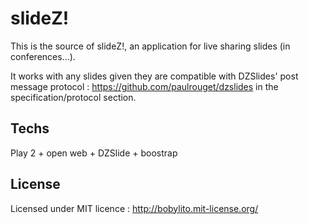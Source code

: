 # slideZ! 

This is the source of slideZ!, an application for live sharing slides (in conferences...). 

It works with any slides given they are compatible with DZSlides' post message protocol : https://github.com/paulrouget/dzslides in the specification/protocol section.

## Techs

Play 2 + open web + DZSlide + boostrap

## License

Licensed under MIT licence : 
http://bobylito.mit-license.org/

